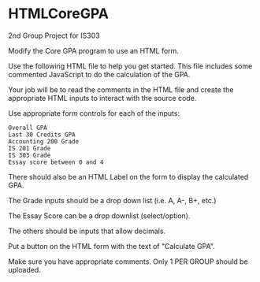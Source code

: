 # HTMLCoreGPA
2nd Group Project for IS303

Modify the Core GPA program to use an HTML form.

 

Use the following HTML file to help you get started. This file includes some commented JavaScript to do the calculation of the GPA.

<!-- See CoreGPA.html  -->

Your job will be to read the comments in the HTML file and create the appropriate HTML inputs to interact with the source code.

 

Use appropriate form controls for each of the inputs:

    Overall GPA
    Last 30 Credits GPA
    Accounting 200 Grade
    IS 201 Grade
    IS 303 Grade
    Essay score between 0 and 4
 

There should also be an HTML Label on the form to display the calculated GPA.

 

The Grade inputs should be a drop down list (i.e. A, A-, B+, etc.)

 

The Essay Score can be a drop downlist (select/option).

 

The others should be inputs that allow decimals.

 

Put a button on the HTML form with the text of "Calculate GPA".

 

Make sure you have appropriate comments. Only 1 PER GROUP should be uploaded.

